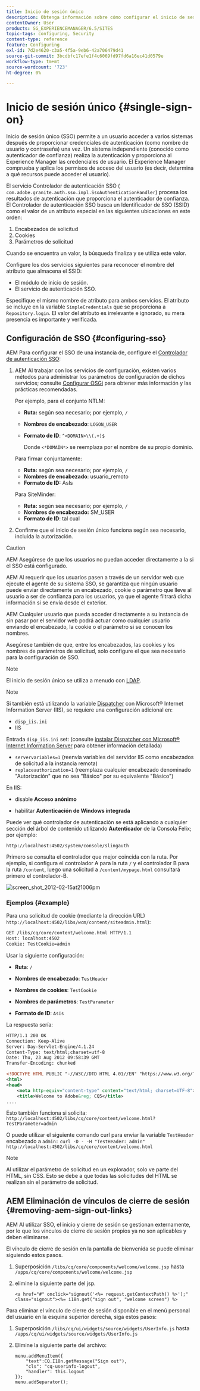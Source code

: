 ```yaml
---
title: Inicio de sesión único
description: Obtenga información sobre cómo configurar el inicio de sesión único (SSO) para una instancia de Adobe Experience Manager AEM ().
contentOwner: User
products: SG_EXPERIENCEMANAGER/6.5/SITES
topic-tags: configuring, Security
content-type: reference
feature: Configuring
exl-id: 7d2e4620-c3a5-4f5a-9eb6-42a706479d41
source-git-commit: 3bcdbfc17efe1f4c6069fd97fd6a16ec41d0579e
workflow-type: tm+mt
source-wordcount: '723'
ht-degree: 0%

---
```


# Inicio de sesión único {#single-sign-on}

Inicio de sesión único (SSO) permite a un usuario acceder a varios sistemas después de proporcionar credenciales de autenticación (como nombre de usuario y contraseña) una vez. Un sistema independiente (conocido como autenticador de confianza) realiza la autenticación y proporciona al Experience Manager las credenciales de usuario. El Experience Manager comprueba y aplica los permisos de acceso del usuario (es decir, determina a qué recursos puede acceder el usuario).

El servicio Controlador de autenticación SSO ( `com.adobe.granite.auth.sso.impl.SsoAuthenticationHandler`) procesa los resultados de autenticación que proporciona el autenticador de confianza. El Controlador de autenticación SSO busca un Identificador de SSO (SSID) como el valor de un atributo especial en las siguientes ubicaciones en este orden:

1. Encabezados de solicitud
1. Cookies
1. Parámetros de solicitud

Cuando se encuentra un valor, la búsqueda finaliza y se utiliza este valor.

Configure los dos servicios siguientes para reconocer el nombre del atributo que almacena el SSID:

* El módulo de inicio de sesión.
* El servicio de autenticación SSO.

Especifique el mismo nombre de atributo para ambos servicios. El atributo se incluye en la variable `SimpleCredentials` que se proporciona a `Repository.login`. El valor del atributo es irrelevante e ignorado, su mera presencia es importante y verificada.

## Configuración de SSO {#configuring-sso}

AEM Para configurar el SSO de una instancia de, configure el [Controlador de autenticación SSO](/help/sites-deploying/osgi-configuration-settings.md#adobegranitessoauthenticationhandler):

1. AEM Al trabajar con los servicios de configuración, existen varios métodos para administrar los parámetros de configuración de dichos servicios; consulte [Configurar OSGi](/help/sites-deploying/configuring-osgi.md) para obtener más información y las prácticas recomendadas.

   Por ejemplo, para el conjunto NTLM:

   * **Ruta:** según sea necesario; por ejemplo, `/`
   * **Nombres de encabezado**: `LOGON_USER`
   * **Formato de ID**: `^<DOMAIN>\\(.+)$`

     Donde `<*DOMAIN*>` se reemplaza por el nombre de su propio dominio.

   Para firmar conjuntamente:

   * **Ruta:** según sea necesario; por ejemplo, `/`
   * **Nombres de encabezado**: usuario_remoto
   * **Formato de ID:** AsIs

   Para SiteMinder:

   * **Ruta:** según sea necesario; por ejemplo, `/`
   * **Nombres de encabezado:** SM_USER
   * **Formato de ID**: tal cual

1. Confirme que el inicio de sesión único funciona según sea necesario, incluida la autorización.

>[!CAUTION]
>
>AEM Asegúrese de que los usuarios no puedan acceder directamente a la si el SSO está configurado.
>
>AEM Al requerir que los usuarios pasen a través de un servidor web que ejecute el agente de su sistema SSO, se garantiza que ningún usuario puede enviar directamente un encabezado, cookie o parámetro que lleve al usuario a ser de confianza para los usuarios, ya que el agente filtrará dicha información si se envía desde el exterior.
>
>AEM Cualquier usuario que pueda acceder directamente a su instancia de sin pasar por el servidor web podrá actuar como cualquier usuario enviando el encabezado, la cookie o el parámetro si se conocen los nombres.
>
>Asegúrese también de que, entre los encabezados, las cookies y los nombres de parámetros de solicitud, solo configure el que sea necesario para la configuración de SSO.
>

>[!NOTE]
>
>El inicio de sesión único se utiliza a menudo con [LDAP](/help/sites-administering/ldap-config.md).

>[!NOTE]
>
>Si también está utilizando la variable [Dispatcher](https://experienceleague.adobe.com/docs/experience-manager-dispatcher/using/dispatcher.html?lang=es) con Microsoft® Internet Information Server (IIS), se requiere una configuración adicional en:
>
* `disp_iis.ini`
* IIS
>
Entrada `disp_iis.ini` set: (consulte [instalar Dispatcher con Microsoft® Internet Information Server](https://experienceleague.adobe.com/docs/experience-manager-dispatcher/using/getting-started/dispatcher-install.html#microsoft-internet-information-server) para obtener información detallada)
>
* `servervariables=1` (reenvía variables del servidor IIS como encabezados de solicitud a la instancia remota)
* `replaceauthorization=1` (reemplaza cualquier encabezado denominado &quot;Autorización&quot; que no sea &quot;Básico&quot; por su equivalente &quot;Básico&quot;)
>
En IIS:
>
* disable **Acceso anónimo**
>
* habilitar **Autenticación de Windows integrada**
>

Puede ver qué controlador de autenticación se está aplicando a cualquier sección del árbol de contenido utilizando **Autenticador** de la Consola Felix; por ejemplo:

`http://localhost:4502/system/console/slingauth`

Primero se consulta el controlador que mejor coincida con la ruta. Por ejemplo, si configura el controlador A para la ruta `/` y el controlador B para la ruta `/content`, luego una solicitud a `/content/mypage.html` consultará primero el controlador-B.

![screen_shot_2012-02-15at21006pm](assets/screen_shot_2012-02-15at21006pm.png)

### Ejemplos {#example}

Para una solicitud de cookie (mediante la dirección URL) `http://localhost:4502/libs/wcm/content/siteadmin.html`):

```xml
GET /libs/cq/core/content/welcome.html HTTP/1.1
Host: localhost:4502
Cookie: TestCookie=admin
```

Usar la siguiente configuración:

* **Ruta**: `/`

* **Nombres de encabezado**: `TestHeader`

* **Nombres de cookies**: `TestCookie`

* **Nombres de parámetros**: `TestParameter`

* **Formato de ID**: `AsIs`

La respuesta sería:

```xml
HTTP/1.1 200 OK
Connection: Keep-Alive
Server: Day-Servlet-Engine/4.1.24
Content-Type: text/html;charset=utf-8
Date: Thu, 23 Aug 2012 09:58:39 GMT
Transfer-Encoding: chunked

<!DOCTYPE HTML PUBLIC "-//W3C//DTD HTML 4.01//EN" "https://www.w3.org/TR/html4/strict.dtd">
<html>
<head>
    <meta http-equiv="content-type" content="text/html; charset=UTF-8">
    <title>Welcome to Adobe&reg; CQ5</title>
....
```

Esto también funciona si solicita:
`http://localhost:4502/libs/cq/core/content/welcome.html?TestParameter=admin`

O puede utilizar el siguiente comando curl para enviar la variable `TestHeader` encabezado a `admin:`
`curl -D - -H "TestHeader: admin" http://localhost:4502/libs/cq/core/content/welcome.html`

>[!NOTE]
>
Al utilizar el parámetro de solicitud en un explorador, solo ve parte del HTML, sin CSS. Esto se debe a que todas las solicitudes del HTML se realizan sin el parámetro de solicitud.

## AEM Eliminación de vínculos de cierre de sesión {#removing-aem-sign-out-links}

AEM Al utilizar SSO, el inicio y cierre de sesión se gestionan externamente, por lo que los vínculos de cierre de sesión propios ya no son aplicables y deben eliminarse.

El vínculo de cierre de sesión en la pantalla de bienvenida se puede eliminar siguiendo estos pasos.

1. Superposición `/libs/cq/core/components/welcome/welcome.jsp` hasta `/apps/cq/core/components/welcome/welcome.jsp`
1. elimine la siguiente parte del jsp.

   `<a href="#" onclick="signout('<%= request.getContextPath() %>');" class="signout"><%= i18n.get("sign out", "welcome screen") %>`

Para eliminar el vínculo de cierre de sesión disponible en el menú personal del usuario en la esquina superior derecha, siga estos pasos:

1. Superposición `/libs/cq/ui/widgets/source/widgets/UserInfo.js` hasta `/apps/cq/ui/widgets/source/widgets/UserInfo.js`

1. Elimine la siguiente parte del archivo:

   ```
   menu.addMenuItem({
       "text":CQ.I18n.getMessage("Sign out"),
       "cls": "cq-userinfo-logout",
       "handler": this.logout
   });
   menu.addSeparator();
   ```
